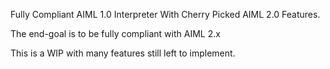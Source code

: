Fully Compliant AIML 1.0 Interpreter With Cherry Picked AIML 2.0 Features.

The end-goal is to be fully compliant with AIML 2.x

This is a WIP with many features still left to implement.
